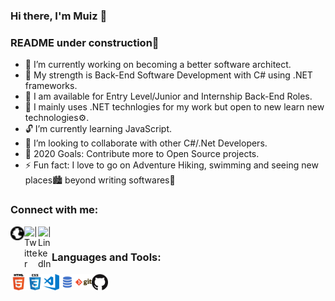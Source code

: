 
### Hi there, I'm Muiz 👋

### README under construction🚧

- 🔭 I’m currently working on becoming a better software architect.
- 💪 My strength is Back-End Software Development with C# using .NET frameworks.
- 🦄 I am available for Entry Level/Junior and Internship Back-End Roles.
- 🌱 I mainly uses .NET technlogies for my work but open to new learn new technologies⚙️.
- 🔓 I’m currently learning JavaScript.
- 👯 I’m looking to collaborate with other C#/.Net Developers.
- 🥅 2020 Goals: Contribute more to Open Source projects.
- ⚡ Fun fact: I love to go on Adventure Hiking, swimming and seeing new places🏙️ beyond writing softwares🤣


### Connect with me:

[<img align="left" alt="" width="22px" src="https://raw.githubusercontent.com/iconic/open-iconic/master/svg/globe.svg" />][website]
[<img align="left" alt=" | Twitter" width="22px" src="https://cdn.jsdelivr.net/npm/simple-icons@v3/icons/twitter.svg" />][twitter]
[<img align="left" alt=" | LinkedIn" width="22px" src="https://cdn.jsdelivr.net/npm/simple-icons@v3/icons/linkedin.svg" />][linkedin]

<br />

### Languages and Tools:
<img align="left" alt="HTML5" width="26px" src="https://raw.githubusercontent.com/github/explore/80688e429a7d4ef2fca1e82350fe8e3517d3494d/topics/html/html.png" />
<img align="left" alt="CSS3" width="26px" src="https://raw.githubusercontent.com/github/explore/80688e429a7d4ef2fca1e82350fe8e3517d3494d/topics/css/css.png" />
<img align="left" alt="Visual Studio Code" width="26px" src="https://raw.githubusercontent.com/github/explore/80688e429a7d4ef2fca1e82350fe8e3517d3494d/topics/visual-studio-code/visual-studio-code.png" />
<img align="left" alt="SQL" width="26px" src="https://raw.githubusercontent.com/github/explore/80688e429a7d4ef2fca1e82350fe8e3517d3494d/topics/sql/sql.png" />
<img align="left" alt="Git" width="26px" src="https://raw.githubusercontent.com/github/explore/80688e429a7d4ef2fca1e82350fe8e3517d3494d/topics/git/git.png" />
<img align="left" alt="GitHub" width="26px" src="https://raw.githubusercontent.com/github/explore/78df643247d429f6cc873026c0622819ad797942/topics/github/github.png" />

[website]: https://www.linkedin.com/in/atolagbe-muiz-b81b54156/detail/overlay-view/urn:li:fsd_profileTreasuryMedia:(ACoAACWLmpEB6f-rKRjpFKSN8LE0h58SnR5OriQ,1590868350350)/
[twitter]: https://twitter.com/AtolagbeMuiz
[linkedin]: https://linkedin.com/in/atolagbe-muiz-b81b54156/


<!--
**AtolagbeMuiz/AtolagbeMuiz** is a ✨ _special_ ✨ repository because its `README.md` (this file) appears on your GitHub profile.

Here are some ideas to get you started:

- 🔭 I’m currently working on ...
- 🌱 I’m currently learning ...
- 👯 I’m looking to collaborate on ...
- 🤔 I’m looking for help with ...
- 💬 Ask me about ...
- 📫 How to reach me: ...
- 😄 Pronouns: ...
- ⚡ Fun fact: ...
-->

